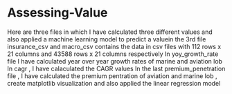# Assessing-Value
Here are three files in which I have calculated three different values and also applied a machine learning model to predict a valuein the 3rd file
insurance_csv and macro_csv contains the data in csv files with 112 rows x 21 columns and 43588 rows x 21 columns respectively
In yoy_growth_rate file I have calculated year over year growth rates of marine and aviation lob
In cagr , I have calaculated the CAGR values
In the last premium_penetration file , I have calculated the premium pentration of aviation and marine lob , create matplotlib visualization and also applied the linear regression model 
